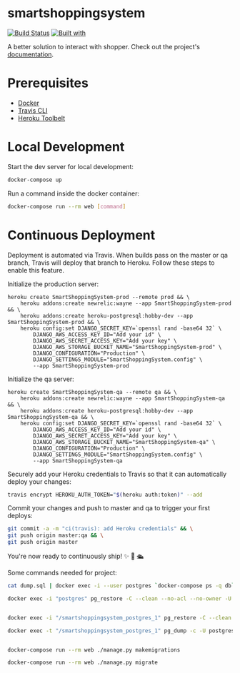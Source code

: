 # smartshoppingsystem

[![Build Status](https://travis-ci.org/ngoclt/smartshoppingsystem.svg?branch=master)](https://travis-ci.org/ngoclt/smartshoppingsystem)
[![Built with](https://img.shields.io/badge/Built_with-Cookiecutter_Django_Rest-F7B633.svg)](https://github.com/agconti/cookiecutter-django-rest)

A better solution to interact with shopper. Check out the project's [documentation](http://ngoclt.github.io/smartshoppingsystem/).

# Prerequisites

- [Docker](https://docs.docker.com/docker-for-mac/install/)  
- [Travis CLI](http://blog.travis-ci.com/2013-01-14-new-client/)
- [Heroku Toolbelt](https://toolbelt.heroku.com/)

# Local Development

Start the dev server for local development:
```bash
docker-compose up
```

Run a command inside the docker container:

```bash
docker-compose run --rm web [command]
```

# Continuous Deployment

Deployment is automated via Travis. When builds pass on the master or qa branch, Travis will deploy that branch to Heroku. Follow these steps to enable this feature.

Initialize the production server:

```
heroku create SmartShoppingSystem-prod --remote prod && \
    heroku addons:create newrelic:wayne --app SmartShoppingSystem-prod && \
    heroku addons:create heroku-postgresql:hobby-dev --app SmartShoppingSystem-prod && \
    heroku config:set DJANGO_SECRET_KEY=`openssl rand -base64 32` \
        DJANGO_AWS_ACCESS_KEY_ID="Add your id" \
        DJANGO_AWS_SECRET_ACCESS_KEY="Add your key" \
        DJANGO_AWS_STORAGE_BUCKET_NAME="SmartShoppingSystem-prod" \
        DJANGO_CONFIGURATION="Production" \
        DJANGO_SETTINGS_MODULE="SmartShoppingSystem.config" \
        --app SmartShoppingSystem-prod
```

Initialize the qa server:

```
heroku create SmartShoppingSystem-qa --remote qa && \
    heroku addons:create newrelic:wayne --app SmartShoppingSystem-qa && \
    heroku addons:create heroku-postgresql:hobby-dev --app SmartShoppingSystem-qa && \
    heroku config:set DJANGO_SECRET_KEY=`openssl rand -base64 32` \
        DJANGO_AWS_ACCESS_KEY_ID="Add your id" \
        DJANGO_AWS_SECRET_ACCESS_KEY="Add your key" \
        DJANGO_AWS_STORAGE_BUCKET_NAME="SmartShoppingSystem-qa" \
        DJANGO_CONFIGURATION="Production" \
        DJANGO_SETTINGS_MODULE="SmartShoppingSystem.config" \
        --app SmartShoppingSystem-qa
```

Securely add your Heroku credentials to Travis so that it can automatically deploy your changes:

```bash
travis encrypt HEROKU_AUTH_TOKEN="$(heroku auth:token)" --add
```

Commit your changes and push to master and qa to trigger your first deploys:

```bash
git commit -a -m "ci(travis): add Heroku credentials" && \
git push origin master:qa && \
git push origin master
```

You're now ready to continuously ship! ✨ 💅 🛳

Some commands needed for project:

```bash
cat dump.sql | docker exec -i --user postgres `docker-compose ps -q db` psql

docker exec -i "postgres" pg_restore -C --clean --no-acl --no-owner -U "postgres" -d "postgres" < "backup/dump.sql"


docker exec -i "/smartshoppingsystem_postgres_1" pg_restore -C --clean --no-acl --no-owner -U "postgres" -d "postgres" < "backup/dump"

docker exec -t "/smartshoppingsystem_postgres_1" pg_dump -c -U postgres > dump_`date +%d-%m-%Y"_"%H_%M_%S`.sql


docker-compose run --rm web ./manage.py makemigrations

docker-compose run --rm web ./manage.py migrate
```